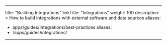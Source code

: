 ---
title: "Building Integrations"
linkTitle: "Integrations"
weight: 100
description: >
 How to build integrations with external software and data sources
aliases:
  - apps/guides/integrations/best-practices
aliases:
   - /apps/guides/integrations/
----
